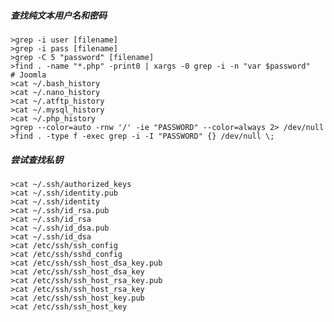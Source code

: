   ##### 查找纯文本用户名和密码
	>grep -i user [filename]
	>grep -i pass [filename]
	>grep -C 5 "password" [filename]
	>find . -name "*.php" -print0 | xargs -0 grep -i -n "var $password"   # Joomla
	>cat ~/.bash_history
	>cat ~/.nano_history
	>cat ~/.atftp_history
	>cat ~/.mysql_history
	>cat ~/.php_history
	>grep --color=auto -rnw '/' -ie "PASSWORD" --color=always 2> /dev/null
	>find . -type f -exec grep -i -I "PASSWORD" {} /dev/null \;
  ##### 尝试查找私钥
  	>cat ~/.ssh/authorized_keys
	>cat ~/.ssh/identity.pub
	>cat ~/.ssh/identity
	>cat ~/.ssh/id_rsa.pub
	>cat ~/.ssh/id_rsa
	>cat ~/.ssh/id_dsa.pub
	>cat ~/.ssh/id_dsa
	>cat /etc/ssh/ssh_config
	>cat /etc/ssh/sshd_config
	>cat /etc/ssh/ssh_host_dsa_key.pub
	>cat /etc/ssh/ssh_host_dsa_key
	>cat /etc/ssh/ssh_host_rsa_key.pub
	>cat /etc/ssh/ssh_host_rsa_key
	>cat /etc/ssh/ssh_host_key.pub
	>cat /etc/ssh/ssh_host_key